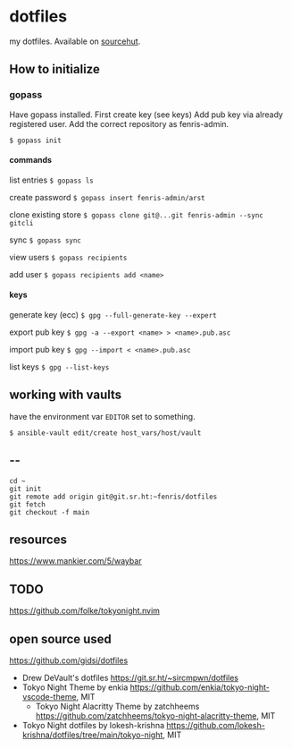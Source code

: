 # dotfiles

my dotfiles.
Available on [sourcehut](https://git.sr.ht/~fenris/dotfiles).

## How to initialize

### gopass

Have gopass installed.
First create key (see keys)
Add pub key via already registered user.
Add the correct repository as fenris-admin.

`$ gopass init`

#### commands

list entries
`$ gopass ls`

create password
`$ gopass insert fenris-admin/arst`

clone existing store
`$ gopass clone git@...git fenris-admin --sync gitcli`

sync
`$ gopass sync`

view users
`$ gopass recipients`

add user
`$ gopass recipients add <name>`

#### keys

generate key (ecc)
`$ gpg --full-generate-key --expert`

export pub key
`$ gpg -a --export <name> > <name>.pub.asc`

import pub key
`$ gpg --import < <name>.pub.asc`

list keys
`$ gpg --list-keys`

## working with vaults

have the environment var `EDITOR` set to something.

`$ ansible-vault edit/create host_vars/host/vault`

## --
```
cd ~
git init
git remote add origin git@git.sr.ht:~fenris/dotfiles
git fetch
git checkout -f main
```

## resources

https://www.mankier.com/5/waybar

## TODO

https://github.com/folke/tokyonight.nvim


## open source used
https://github.com/gidsi/dotfiles
- Drew DeVault's dotfiles https://git.sr.ht/~sircmpwn/dotfiles
- Tokyo Night Theme by enkia https://github.com/enkia/tokyo-night-vscode-theme, MIT
  - Tokyo Night Alacritty Theme by zatchheems https://github.com/zatchheems/tokyo-night-alacritty-theme, MIT
- Tokyo Night dotfiles by lokesh-krishna https://github.com/lokesh-krishna/dotfiles/tree/main/tokyo-night, MIT
